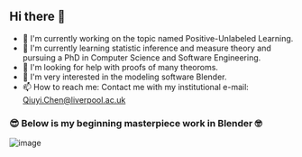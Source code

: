 ## Hi there 👋

- 🔭 I'm currently working on the topic named Positive-Unlabeled Learning.
- 🌱 I'm currently learning statistic inference and measure theory and pursuing a PhD in Computer Science and Software Engineering.
- 🤔 I'm looking for help with proofs of many theoroms.
- 🎨 I'm very interested in the modeling software Blender.
- 📫 How to reach me: Contact me with my institutional e-mail: <Qiuyi.Chen@liverpool.ac.uk>

### 😎 Below is my beginning masterpiece work in Blender 🤓
![image](https://github.com/user-attachments/assets/cfe40b82-487b-4927-bbd3-fe4e012a6071)
